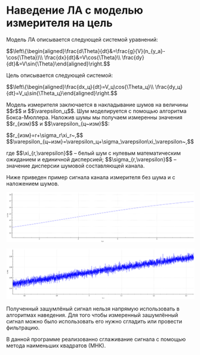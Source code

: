 <h1>Наведение ЛА с моделью измерителя на цель</h1>
Модель ЛА описывается следующей системой уравнений:  
<p>$$\left\{\begin{aligned}\frac{d\Theta}{dt}&=\frac{g}{V}(n_{y_a}-\cos{\Theta})\\  
\frac{dx}{dt}&=V\cos{\Theta}\\  
\frac{dy}{dt}&=V\sin{\Theta}\end{aligned}\right.$$</p>  
Цель описывается следующей системой:  
<p> $$\left\{\begin{aligned}\frac{dx_ц}{dt}=V_ц\cos{\Theta_ц}\\  
\frac{dy_ц}{dt}=V_ц\sin{\Theta_ц}\end{aligned}\right.$$  </p>  
<p> Модель измерителя заключается в накладывание шумов на величины $$r$$ и $$\varepsilon_ц$$. Шум моделируется с помощью алгоритма Бокса-Мюллера. Наложив шумы мы получаем измеренны значения $$r_{изм}$$ и $$\varepsilon_{ц~изм}$$:</p>  
<p style="text-algin:center">$$r_{изм}=r+\sigma_r\xi_r~,$$  
$$\varepsilon_{ц~изм}=\varepsilon_ц+\sigma_\varepsilon\xi_\varepsilon~,$$</p>  
<p>где $$\xi_{r,\varepsilon}$$ – белый шум с нулевым математическим ожиданием и единичной дисперсией; $$\sigma_{r,\varepsilon}$$ – значение дисперсии шумовой составляющей канала.</p>
<p>Ниже приведен пример сигнала канала измерителя без шума и с наложением шумов.</p>  

![Пример без шумов](Exampels/Example_without_noise_eps.png)  
  
![Пример c шумами](Exampels/Example_with_noise_eps.png)

<p>Полученный зашумлёный сигнал нельзя напрямую использовать в алгоритмах наведения. Для того чтобы измеренный зашумлённый сигнал можно было использовать его нужно сгладить или провести фильтрацию.</p>
<p>В данной программе реализованно сглаживание сигнала с помощью метода наименьших квадратов (МНК).</p>
